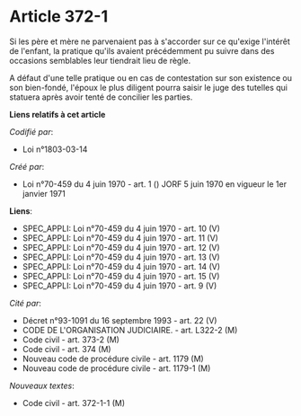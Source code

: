 # Article 372-1

Si les père et mère ne parvenaient pas à s'accorder sur ce qu'exige l'intérêt de l'enfant, la pratique qu'ils avaient
précédemment pu suivre dans des occasions semblables leur tiendrait lieu de règle.

A défaut d'une telle pratique ou en cas de contestation sur son existence ou son bien-fondé, l'époux le plus diligent pourra
saisir le juge des tutelles qui statuera après avoir tenté de concilier les parties.

**Liens relatifs à cet article**

_Codifié par_:

  - Loi n°1803-03-14

_Créé par_:

  - Loi n°70-459 du 4 juin 1970 - art. 1 () JORF 5 juin 1970 en vigueur le 1er janvier 1971

**Liens**:

  - SPEC_APPLI: Loi n°70-459 du 4 juin 1970 - art. 10 (V)
  - SPEC_APPLI: Loi n°70-459 du 4 juin 1970 - art. 11 (V)
  - SPEC_APPLI: Loi n°70-459 du 4 juin 1970 - art. 12 (V)
  - SPEC_APPLI: Loi n°70-459 du 4 juin 1970 - art. 13 (V)
  - SPEC_APPLI: Loi n°70-459 du 4 juin 1970 - art. 14 (V)
  - SPEC_APPLI: Loi n°70-459 du 4 juin 1970 - art. 15 (V)
  - SPEC_APPLI: Loi n°70-459 du 4 juin 1970 - art. 9 (V)

_Cité par_:

  - Décret n°93-1091 du 16 septembre 1993 - art. 22 (V)
  - CODE DE L'ORGANISATION JUDICIAIRE. - art. L322-2 (M)
  - Code civil - art. 373-2 (M)
  - Code civil - art. 374 (M)
  - Nouveau code de procédure civile - art. 1179 (M)
  - Nouveau code de procédure civile - art. 1179-1 (M)

_Nouveaux textes_:

  - Code civil - art. 372-1-1 (M)
